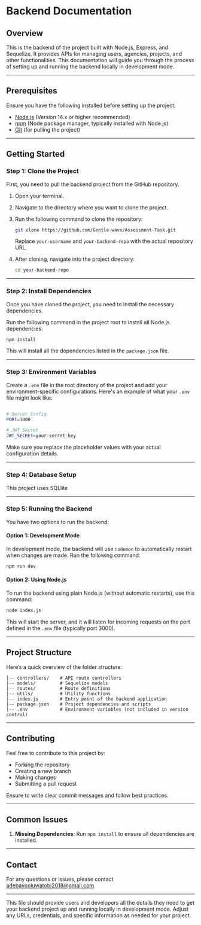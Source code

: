
# Backend Documentation

## Overview

This is the backend of the project built with Node.js, Express, and Sequelize. It provides APIs for managing users, agencies, projects, and other functionalities. This documentation will guide you through the process of setting up and running the backend locally in development mode.

---

## Prerequisites

Ensure you have the following installed before setting up the project:

- [Node.js](https://nodejs.org/) (Version 14.x or higher recommended)
- [npm](https://www.npmjs.com/) (Node package manager, typically installed with Node.js)
- [Git](https://git-scm.com/) (for pulling the project)

---

## Getting Started

### Step 1: Clone the Project

First, you need to pull the backend project from the GitHub repository.

1. Open your terminal.
2. Navigate to the directory where you want to clone the project.
3. Run the following command to clone the repository:

   ```bash
   git clone https://github.com/Gentle-wave/Assessment-Task.git
   ```

   Replace `your-username` and `your-backend-repo` with the actual repository URL.

4. After cloning, navigate into the project directory:

   ```bash
   cd your-backend-repo
   ```

---

### Step 2: Install Dependencies

Once you have cloned the project, you need to install the necessary dependencies.

Run the following command in the project root to install all Node.js dependencies:

```bash
npm install
```

This will install all the dependencies listed in the `package.json` file.

---

### Step 3: Environment Variables

Create a `.env` file in the root directory of the project and add your environment-specific configurations. Here's an example of what your `.env` file might look like:

```bash

# Server Config
PORT=3000

# JWT Secret
JWT_SECRET=your-secret-key
```

Make sure you replace the placeholder values with your actual configuration details.

---

### Step 4: Database Setup

This project uses SQLlite

---

### Step 5: Running the Backend

You have two options to run the backend:

#### Option 1: Development Mode

In development mode, the backend will use `nodemon` to automatically restart when changes are made. Run the following command:

```bash
npm run dev
```

#### Option 2: Using Node.js

To run the backend using plain Node.js (without automatic restarts), use this command:

```bash
node index.js
```

This will start the server, and it will listen for incoming requests on the port defined in the `.env` file (typically port 3000).

---

## Project Structure

Here’s a quick overview of the folder structure:

```
|-- controllers/    # API route controllers
|-- models/         # Sequelize models
|-- routes/         # Route definitions
|-- utils/          # Utility functions
|-- index.js        # Entry point of the backend application
|-- package.json    # Project dependencies and scripts
|-- .env            # Environment variables (not included in version control)
```

---

## Contributing

Feel free to contribute to this project by:

- Forking the repository
- Creating a new branch
- Making changes
- Submitting a pull request

Ensure to write clear commit messages and follow best practices.

---

## Common Issues
   
1. **Missing Dependencies**: Run `npm install` to ensure all dependencies are installed.

---

## Contact

For any questions or issues, please contact [adebayooluwatobi2018@gmail.com](adebayooluwatobi2018@gmail.com).

---

This file should provide users and developers all the details they need to get your backend project up and running locally in development mode. Adjust any URLs, credentials, and specific information as needed for your project.